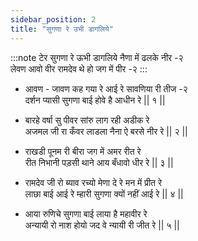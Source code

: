 ```yaml
---
sidebar_position: 2
title: "सुगणा रे उभी डागलिये"
---
```


:::note टेर
सुगणा रे ऊभी डागलिये नैणा में ढलके नीर -२ <br/>
लेवण आवो वीर रामदेव थे हो जग में पीर -२
:::

- आवण - जावण कह गया रे आई रे सावणिया री तीज -२ <br/>
  दर्शन प्यासी सुगणा बाई होवे है आधीन रे || १ ||

- बारहे वर्षा सु पीवर सांरु लाग रही अडीक रे <br/>
  अजमल जी रा कँवर लाडला नैना ऐ बरसे नीर रे || २ ||

- राखडी पूनम री बीरा जग में अमर रीत रे <br/>
  रीत निभानी पड़सी थाने आय बँधावो धीर रे || ३ ||

- रामदेव जी रो ब्याव रच्यो मेणा दे रे मन में प्रीत रे <br/>
  लाछा बाई आई रे म्हारी सुगणा क्यों नहीं आई रे || ४ ||

- आया रुणिचे सुगणा बाई लाया है महावीर रे <br/>
  अन्यायी रो नाश होयो जद वे न्यायी री जीत रे || ५ ||
